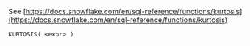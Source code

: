See [https://docs.snowflake.com/en/sql-reference/functions/kurtosis](https://docs.snowflake.com/en/sql-reference/functions/kurtosis)
```
KURTOSIS( <expr> )
```
